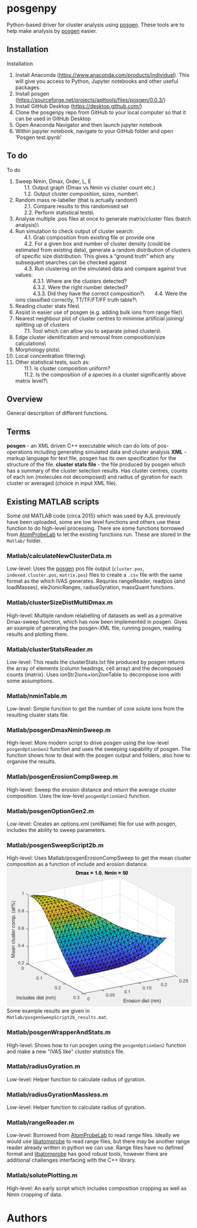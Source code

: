 # posgenpy
Python-based driver for cluster analysis using [posgen](http://apttools.sourceforge.net). These tools are to help make analysis by [posgen](http://apttools.sourceforge.net) easier.
## Installation 
Installation
1.	Install Anaconda (https://www.anaconda.com/products/individual). This will give you access to Python, Jupyter notebooks and other useful packages.
2.	Install posgen (https://sourceforge.net/projects/apttools/files/posgen/0.0.3/) 
3.	Install GitHub Desktop (https://desktop.github.com/)
4.	Clone the posgenpy repo from GitHub to your local computer so that it can be used in GitHub Desktop
5.	Open Anaconda Navigator and then launch jupyter notebook
6.	Within jupyter notebook, navigate to your GitHub folder and open ‘Posgen test.ipynb’

## To do

To do
1.	Sweep Nmin, Dmax, Order, L, E\
&nbsp;&nbsp;&nbsp;&nbsp;&nbsp;&nbsp;1.1.	Output graph (Dmax vs Nmin vs cluster count etc.)\
&nbsp;&nbsp;&nbsp;&nbsp;&nbsp;&nbsp;1.2.	Output cluster composition, sizes, number\
2.	Random mass re-labeller (that is actually random!)\
&nbsp;&nbsp;&nbsp;&nbsp;&nbsp;&nbsp;2.1.	Compare results to this randomised set\
&nbsp;&nbsp;&nbsp;&nbsp;&nbsp;&nbsp;2.2.	Perform statistical tests\
3.	Analyse multiple .pos files at once to generate matrix/cluster files (batch analysis)\
4.	Run simulation to check output of cluster search:\
&nbsp;&nbsp;&nbsp;&nbsp;&nbsp;&nbsp;4.1.	Grab composition from existing file or provide one\
&nbsp;&nbsp;&nbsp;&nbsp;&nbsp;&nbsp;4.2.	For a given box and number of cluster density (could be estimated from existing data), generate a random distribution of clusters of specific size distribution. This gives a “ground truth” which any subsequent searches can be checked against\
&nbsp;&nbsp;&nbsp;&nbsp;&nbsp;&nbsp;4.3.	Run clustering on the simulated data and compare against true values:\
&nbsp;&nbsp;&nbsp;&nbsp;&nbsp;&nbsp;&nbsp;&nbsp;&nbsp;&nbsp;&nbsp;&nbsp;4.3.1.	Where are the clusters detected?\
&nbsp;&nbsp;&nbsp;&nbsp;&nbsp;&nbsp;&nbsp;&nbsp;&nbsp;&nbsp;&nbsp;&nbsp;4.3.2.	Were the right number detected?\
&nbsp;&nbsp;&nbsp;&nbsp;&nbsp;&nbsp;&nbsp;&nbsp;&nbsp;&nbsp;&nbsp;&nbsp;4.3.3.	Did they have the correct composition?\ 
&nbsp;&nbsp;&nbsp;&nbsp;&nbsp;&nbsp;4.4.	Were the ions classified correctly, TT/TF/FT/FF truth table?\
5.	Reading cluster stats files\
6.	Assist in easier use of posgen (e.g. adding bulk ions from range file)\
7.	Nearest neighbour plot of cluster centres to minimise artificial joining/ splitting up of clusters\
&nbsp;&nbsp;&nbsp;&nbsp;&nbsp;&nbsp;7.1.	Tool which can allow you to separate joined clusters\
8.	Edge cluster identification and removal from composition/size calculations\
9.	Morphology plots\
10.	Local concentration filtering\
11.	Other statistical tests, such as:\
&nbsp;&nbsp;&nbsp;&nbsp;&nbsp;&nbsp;11.1.	Is cluster composition uniform?\
&nbsp;&nbsp;&nbsp;&nbsp;&nbsp;&nbsp;11.2.	Is the composition of a species in a cluster significantly above matrix level?\


## Overview
General description of different functions.
## Terms
**posgen** - an XML driven C++ executable which can do lots of pos-operations including generating simulated data and cluster analysis
**XML** - markup language for text file, posgen has its own specification for the structure of the file.
**cluster stats file** - the file produced by posgen which has a summary of the cluster selection results. Has cluster centres, counts of each ion (molecules not decomposed) and radius of gyration for each cluster or averaged (choice in input XML file).
## Existing MATLAB scripts
Some old MATLAB code (circa 2015) which was used by AJL previously have been uploaded, some are low level functions and others use these function to do high-level processing. There are some functions borrowed from [AtomProbeLab](http://AtomProbeLab.sourceforge.net) to let the existing functions run. These are stored in the `Matlab/` folder.
### Matlab/calculateNewClusterData.m
Low-level: Uses the [posgen](http://apttools.sourceforge.net) pos file output (`cluster.pos`, `indexed.cluster.pos`, `matrix.pos`) files to create a `.csv` file with the same format as the which IVAS generates.
Requries rangeReader, readpos (and loadMasses), ele2ionicRanges, radiusGyration, massQuant functions.
### Matlab/clusterSizeDistMultiDmax.m
High-level: Multiple random relabelling of datasets as well as a primative Dmax-sweep function, which has now been implemented in posgen. Gives an example of generating the posgen-XML file, running posgen, reading results and plotting them.
### Matlab/clusterStatsReader.m
Low-level: This reads the clusterStats.txt file produced by posgen returns the array of elements (column headings, cell array) and the decomposed counts (matrix). Uses ionStr2ions+ion2ionTable to decompose ions with some assumptions.
### Matlab/nminTable.m
Low-level: Simple function to get the number of core solute ions from the resulting cluster stats file.
### Matlab/posgenDmaxNminSweep.m
High-level: More modern script to drive posgen using the low-level `posgenOptionGen2` function and uses the sweeping capability of posgen. The function shows how to deal with the posgen output and folders, also how to organise the results.
### Matlab/posgenErosionCompSweep.m
High-level: Sweep the erosion distance and return the average cluster composition. Uses the low-level `posgenOptionGen2` function.
### Matlab/posgenOptionGen2.m
Low-level: Creates an options.xml (xmlName) file for use with posgen, includes the ability to sweep parameters.
### Matlab/posgenSweepScript2b.m
High-level: Uses Matlab/posgenErosionCompSweep to get the mean cluster composition as a function of include and erosion distance.
![Sweeping includes and erosion to get cluster composition](docs/ML_posgenSweepScript2b.PNG)
Some example results are given in `Matlab/posgenSweepScript2b_results.mat`.
### Matlab/posgenWrapperAndStats.m
High-level: Shows how to run posgen using the `posgenOptionGen2` function and make a new "IVAS like" cluster statistics file.
### Matlab/radiusGyration.m
Low-level: Helper function to calculate radius of gyration.
### Matlab/radiusGyrationMassless.m
Low-level: Helper function to calculate radius of gyration.
### Matlab/rangeReader.m
Low-level: Borrowed from [AtomProbeLab](http://AtomProbeLab.sourceforge.net) to read range files. Ideally we would use [libatomprobe](https://bitbucket.org/mycae_gmx/libatomprobe/src/default/) to read range files, but there may be another range reader already written in python we can use. Range files have no defined format and [libatomprobe](https://bitbucket.org/mycae_gmx/libatomprobe/src/default/) has good robust tools, however there are additional challenges interfacing with the C++ library.
### Matlab/solutePlotting.m
High-level: An early script which includes composition cropping as well as Nmin cropping of data.

# Authors
